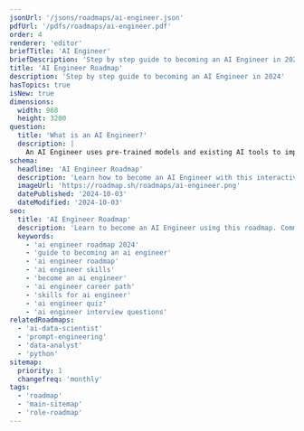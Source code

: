 ```yaml
---
jsonUrl: '/jsons/roadmaps/ai-engineer.json'
pdfUrl: '/pdfs/roadmaps/ai-engineer.pdf'
order: 4
renderer: 'editor'
briefTitle: 'AI Engineer'
briefDescription: 'Step by step guide to becoming an AI Engineer in 2024'
title: 'AI Engineer Roadmap'
description: 'Step by step guide to becoming an AI Engineer in 2024'
hasTopics: true
isNew: true
dimensions:
  width: 968
  height: 3200
question:
  title: 'What is an AI Engineer?'
  description: |
    An AI Engineer uses pre-trained models and existing AI tools to improve user experiences. They focus on applying AI in practical ways, without building models from scratch. This is different from AI Researchers and ML Engineers, who focus more on creating new models or developing AI theory.
schema:
  headline: 'AI Engineer Roadmap'
  description: 'Learn how to become an AI Engineer with this interactive step by step guide in 2023. We also have resources and short descriptions attached to the roadmap items so you can get everything you want to learn in one place.'
  imageUrl: 'https://roadmap.sh/roadmaps/ai-engineer.png'
  datePublished: '2024-10-03'
  dateModified: '2024-10-03'
seo:
  title: 'AI Engineer Roadmap'
  description: 'Learn to become an AI Engineer using this roadmap. Community driven, articles, resources, guides, interview questions, quizzes for modern backend development.'
  keywords:
    - 'ai engineer roadmap 2024'
    - 'guide to becoming an ai engineer'
    - 'ai engineer roadmap'
    - 'ai engineer skills'
    - 'become an ai engineer'
    - 'ai engineer career path'
    - 'skills for ai engineer'
    - 'ai engineer quiz'
    - 'ai engineer interview questions'
relatedRoadmaps:
  - 'ai-data-scientist'
  - 'prompt-engineering'
  - 'data-analyst'
  - 'python'
sitemap:
  priority: 1
  changefreq: 'monthly'
tags:
  - 'roadmap'
  - 'main-sitemap'
  - 'role-roadmap'
---
```

